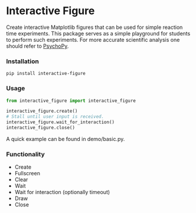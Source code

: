 # Interactive Figure

Create interactive Matplotlib figures that can be used for simple reaction time experiments. This package serves as a simple playground for students to perform such experiments. For more accurate scientific analysis one should refer to [PsychoPy](https://www.psychopy.org/).

### Installation

```shell
pip install interactive-figure
```

### Usage

```python
from interactive_figure import interactive_figure

interactive_figure.create()
# Stall until user input is received.
interactive_figure.wait_for_interaction()
interactive_figure.close()
```

A quick example can be found in demo/basic.py.

### Functionality

- Create
- Fullscreen
- Clear
- Wait
- Wait for interaction (optionally timeout)
- Draw
- Close